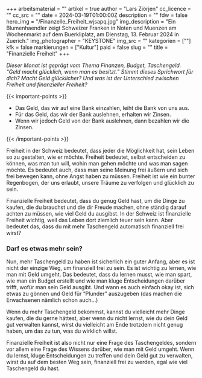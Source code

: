 +++
arbeitsmaterial = ""
artikel = true
author = "Lars Ziörjen"
cc_licence = ""
cc_src = ""
date = 2024-03-19T01:00:00Z
description = ""
fdw = false
hero_img = "/Finanzelle_Freiheit_wjsapq.jpg"
img_description = "Ein Blumenhaendler zeigt Schweizer Franken in Noten und Muenzen am Wochenmarkt auf dem Buerkliplatz, am Dienstag, 13. Februar 2024 in Zuerich."
img_photographer = "KEYSTONE"
img_src = ""
kategorien = [""]
kfk = false
markierungen = ["Kultur"]
paid = false
slug = ""
title = "Finanzielle Freiheit"
+++

_Dieser Monat ist geprägt vom Thema Finanzen, Budget, Taschengeld. “Geld macht glücklich, wenn man es besitzt.” Stimmt dieses Sprichwort für dich? Macht Geld glücklicher? Und was ist der Unterschied zwischen Freiheit und finanzieller Freiheit?_

{{< important-points >}}

<ul>

<li>Das Geld, das wir auf eine Bank einzahlen, leiht die Bank von uns aus.</li>

<li> Für das Geld, das wir der Bank auslehnen, erhalten wir Zinsen.</li>

<li>Wenn wir jedoch Geld von der Bank auslehnen, dann bezahlen wir die Zinsen.</li>

</ul>

{{< /important-points >}}

Freiheit in der Schweiz bedeutet, dass jeder die Möglichkeit hat, sein Leben so zu gestalten, wie er möchte. Freiheit bedeutet, selbst entscheiden zu können, was man tun will, wohin man gehen möchte und was man sagen möchte. Es bedeutet auch, dass man seine Meinung frei äußern und sich frei bewegen kann, ohne Angst haben zu müssen. Freiheit ist wie ein bunter Regenbogen, der uns erlaubt, unsere Träume zu verfolgen und glücklich zu sein.

Finanzielle Freiheit bedeutet, dass du genug Geld hast, um die Dinge zu kaufen, die du brauchst und die dir Freude machen, ohne ständig darauf achten zu müssen, wie viel Geld du ausgibst. In der Schweiz ist finanzielle Freiheit wichtig, weil das Leben dort ziemlich teuer sein kann. Aber bedeutet das, dass du mit mehr Taschengeld automatisch finanziell frei wirst?

### Darf es etwas mehr sein?

Nun, mehr Taschengeld zu haben ist sicherlich ein guter Anfang, aber es ist nicht der einzige Weg, um finanziell frei zu sein. Es ist wichtig zu lernen, wie man mit Geld umgeht. Das bedeutet, dass du lernen musst, wie man spart, wie man ein Budget erstellt und wie man kluge Entscheidungen darüber trifft, wofür man sein Geld ausgibt. Und wann es auch einfach okay ist, sich etwas zu gönnen und Geld für “Plunder” auszugeben (das machen die Erwachsenen nämlich schon auch…)

Wenn du mehr Taschengeld bekommst, kannst du vielleicht mehr Dinge kaufen, die du gerne hättest, aber wenn du nicht lernst, wie du dein Geld gut verwalten kannst, wirst du vielleicht am Ende trotzdem nicht genug haben, um das zu tun, was du wirklich willst.

Finanzielle Freiheit ist also nicht nur eine Frage des Taschengeldes, sondern vor allem eine Frage des Wissens darüber, wie man mit Geld umgeht. Wenn du lernst, kluge Entscheidungen zu treffen und dein Geld gut zu verwalten, wirst du auf dem besten Weg sein, finanziell frei zu werden, egal wie viel Taschengeld du hast.
